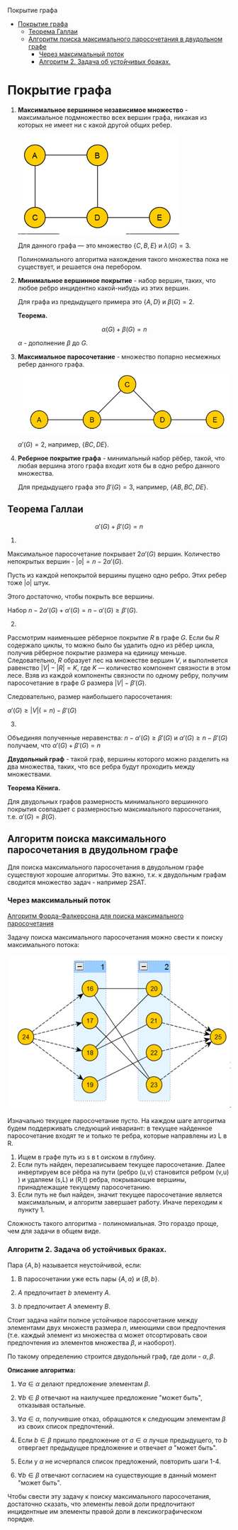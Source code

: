 Покрытие графа

- [Покрытие графа](#покрытие-графа)
  - [Теорема Галлаи](#теорема-галлаи)
  - [Алгоритм поиска максимального паросочетания в двудольном графе](#алгоритм-поиска-максимального-паросочетания-в-двудольном-графе)
    - [Через максимальный поток](#через-максимальный-поток)
    - [Алгоритм 2. Задача об устойчивых браках.](#алгоритм-2-задача-об-устойчивых-браках)

# Покрытие графа

1. **Максимальное вершинное независимое множество** - максимальное подмножество всех вершин графа, никакая из которых не имеет ни с какой другой общих ребер.

    ![50b7615aece361757ed74c8c93937ce7.png](./_resources/d0491c5d6ba743f9bbc71b698e9dda3a.png)

    Для данного графа — это множество $\{ C, B, E \}$ и $\lambda (G) = 3$.

    Полиномиального алгоритма нахождения такого множества пока не существует, и решается она перебором.

2. **Минимальное вершинное покрытие** - набор вершин, таких, что любое ребро инцидентно какой-нибудь из этих вершин.

    Для графа из предыдущего примера это $\{ A, D \}$ и $\beta (G) = 2$.

    **Теорема.**

    $$
    \alpha (G) + \beta (G) = n
    $$

    $\alpha$ - дополнение $\beta$ до $G$.

3. **Максимальное паросочетание** - множество попарно несмежных ребер данного графа.

    ![cde3b79a1c421f1b2e81b88593039cec.png](./_resources/6c54131de9264ae5a3865f908110b62c.png)

    $\alpha' (G) = 2$, например, $\{ BC, DE \}$.

4. **Реберное покрытие графа** - минимальный набор рёбер, такой, что любая вершина этого графа входит хотя бы в одно ребро данного множества.

    Для предыдущего графа это $\beta' (G) = 3$, например, $\{ AB, BC, DE \}$.

## Теорема Галлаи

$$
\alpha' (G) + \beta' (G) = n
$$

1. 
Максимальное паросочетание покрывает $2 \alpha' (G)$ вершин. Количество непокрытых вершин - $|o| = n - 2 \alpha' (G)$.

Пусть из каждой непокрытой вершины пущено одно ребро. Этих ребер тоже $|o|$ штук.

Этого достаточно, чтобы покрыть все вершины.

Набор $n - 2 \alpha' (G) + \alpha' (G) = n - \alpha' (G) \ge \beta' (G)$.

2.
Рассмотрим наименьшее рёберное покрытие $R$ в графе $G$. Если бы $R$ содержало циклы, то можно было бы удалить одно из рёбер цикла, получив рёберное покрытие размера на единицу меньше. Следовательно, $R$ образует лес на множестве вершин $V$, и выполняется равенство $| V | − | R | = K$, где $K$ — количество компонент связности в этом лесе. Взяв из каждой компоненты связности по одному ребру, получим паросочетание в графе $G$ размера $| V | − \beta' ( G )$. 

Следовательно, размер наибольшего паросочетания:

$\alpha' ( G ) ≥ | V |(=n) − \beta' ( G )$

3. 

Объединяя полученные неравенства: 
$n - \alpha' (G) \ge \beta' (G)$ и $\alpha' ( G ) ≥ n − \beta' ( G )$ получаем, что $\alpha' (G) + \beta' (G) = n$

**Двудольный граф** - такой граф, вершины которого можно разделить на два множества, таких, что все ребра будут проходить между множествами.

**Теорема Кёнига.**

Для двудольных графов размерность минимального вершинного покрытия совпадает с размерностью максимального паросочетания, т.е. $\alpha' (G) = \beta (G)$.

## Алгоритм поиска максимального паросочетания в двудольном графе

Для поиска максимального паросочетания в двудольном графе существуют хорошие алгоритмы. Это важно, т.к. к двудольным графам сводится множество задач - например 2SAT.

### Через максимальный поток

[Алгоритм Форда-Фалкерсона для поиска максимального паросочетания](https://neerc.ifmo.ru/wiki/index.php?title=%D0%90%D0%BB%D0%B3%D0%BE%D1%80%D0%B8%D1%82%D0%BC_%D0%A4%D0%BE%D1%80%D0%B4%D0%B0-%D0%A4%D0%B0%D0%BB%D0%BA%D0%B5%D1%80%D1%81%D0%BE%D0%BD%D0%B0_%D0%B4%D0%BB%D1%8F_%D0%BF%D0%BE%D0%B8%D1%81%D0%BA%D0%B0_%D0%BC%D0%B0%D0%BA%D1%81%D0%B8%D0%BC%D0%B0%D0%BB%D1%8C%D0%BD%D0%BE%D0%B3%D0%BE_%D0%BF%D0%B0%D1%80%D0%BE%D1%81%D0%BE%D1%87%D0%B5%D1%82%D0%B0%D0%BD%D0%B8%D1%8F)

Задачу поиска максимального паросочетания можно свести к поиску максимального потока:

![5b0e8ce0becc44ae64b374698f5ae355.png](./_resources/4cf3df447b34470fb328c05ff4702538.png)

Изначально текущее паросочетание пусто. На каждом шаге алгоритма будем поддерживать следующий инвариант: в текущее найденное паросочетание входят те и только те ребра, которые направлены из L в R.
1. Ищем в графе путь из s в t оиском в глубину.
2. Если путь найден, перезаписываем текущее паросочетание. Далее инвертируем все рёбра на пути (ребро (u,v)
становится ребром (v,u) ) и удаляем (s,L) и (R,t)
ребра, покрывающие вершины, принадлежащие текущему паросочетанию.
3. Если путь не был найден, значит текущее паросочетание является максимальным, и алгоритм завершает работу. Иначе переходим к пункту 1.

Сложность такого алгоритма - полиномиальная. Это гораздо проще, чем для задачи в общем виде.

###  Алгоритм 2. Задача об устойчивых браках.

Пара $\{ A, b \}$ называется неустойчивой, если:

1. В паросочетании уже есть пары $\{ A, a \}$ и $\{ B, b \}$.

2. $A$ предпочитает $b$ элементу $A$.

3. $b$ предпочитает $A$ элементу $B$.

Стоит задача найти полное устойчивое паросочетание между элементами двух множеств размера $n$, имеющими свои предпочтения (т.е. каждый элемент из множества α может отсортировать свои предпочтения из элементов множества $\beta$, и наоборот).

По такому определению строится двудольный граф, где доли - $\alpha, \beta$.

**Описание алгоритма:**

1. $\forall a \in \alpha$ делают предложение элементам $\beta$.

2. $\forall b \in \beta$ отвечают на наилучшее предложение "может быть", отказывая остальные.

3. $\forall a \in \alpha$, получившие отказ, обращаются к следующим элементам $\beta$ из своих список предпочтений.

4. Если $b \in \beta$ пришло предложение от $a \in \alpha$ лучше предыдущего, то $b$ отвергает предыдущее предложение и отвечает $a$ "может быть".

5. Если у $\alpha$ не исчерпался список предложений, повторить шаги 1-4.

6. $\forall b \in \beta$ отвечают согласием на существующие в данный момент "может быть".

Чтобы свести эту задачу к поиску максимального паросочетания, достаточно сказать, что элементы левой доли предпочитают инцидентные им элементы правой доли в лексикографическом порядке.
